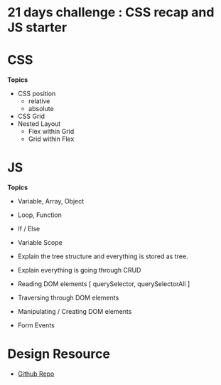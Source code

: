 # 21 days challenge : CSS recap and JS starter

# CSS

**Topics**

- CSS position
  - relative
  - absolute
- CSS Grid
- Nested Layout
  - Flex within Grid
  - Grid within Flex

# JS

**Topics**

- Variable, Array, Object
- Loop, Function
- If / Else
- Variable Scope
- Explain the tree structure and everything is stored as tree.
- Explain everything is going through CRUD

- Reading DOM elements [ querySelector, querySelectorAll ]
- Traversing through DOM elements
- Manipulating / Creating DOM elements
- Form Events

# Design Resource

- [Github Repo](https://github.com/ProgrammingHero1/B9A3-Hockeys)

